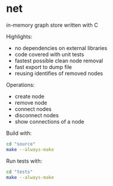 # net
in-memory graph store written with C

Highlights:
* no dependencies on external libraries
* code covered with unit tests
* fastest possible clean node removal
* fast export to dump file
* reusing identifies of removed nodes

Operations:
* create node
* remove node
* connect nodes
* disconnect nodes
* show connections of a node

Build with:
```bash
cd "source"
make --always-make
```
Run tests with:
```bash
cd "tests"
make --always-make
```